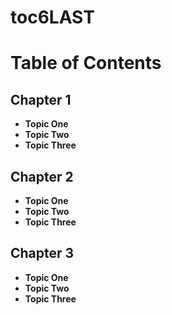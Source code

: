 # toc6LAST
<!-- saved from url=(0022)http://internet.e-mail -->

<html>
<head>
<title>Table of Contents</title>
</head>
<body>
<h1>Table of Contents</h1>

<h2>Chapter 1</h2>
	<ul>
		<li><b>Topic One</b></li>
		<li><b>Topic Two</b></li>
		<li><b>Topic Three</b></li>
	</ul><h2>Chapter 2</h2>
	<ul>
		<li><b>Topic One</b></li>
		<li><b>Topic Two</b></li>
		<li><b>Topic Three</b></li>
	</ul><h2>Chapter 3</h2>
	<ul>
		<li><b>Topic One</b></li>
		<li><b>Topic Two</b></li>
		<li><b>Topic Three</b></li>
	</ul>
</body>
</html>
